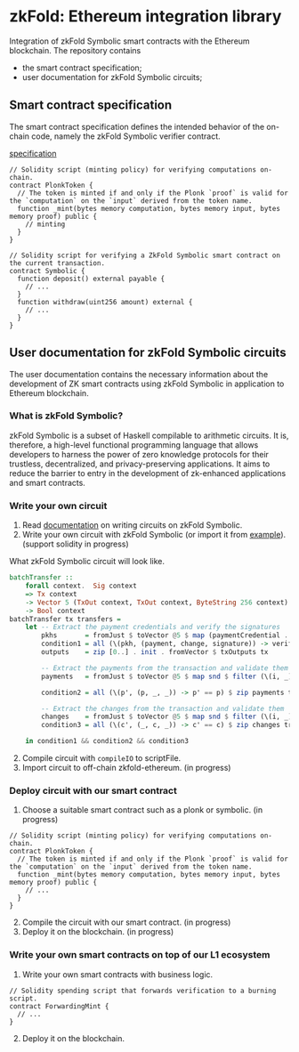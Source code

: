 # zkFold: Ethereum integration library
Integration of zkFold Symbolic smart contracts with the Ethereum blockchain. The repository contains
- the smart contract specification;
- user documentation for zkFold Symbolic circuits;

## Smart contract specification

The smart contract specification defines the intended behavior of the on-chain code, namely the zkFold Symbolic verifier contract.

[specification](https://github.com/zkFold/zkfold-ethereum/tree/init-docs/e2e-test/specification)

```solidity
// Solidity script (minting policy) for verifying computations on-chain.
contract PlonkToken {
  // The token is minted if and only if the Plonk `proof` is valid for the `computation` on the `input` derived from the token name.
  function _mint(bytes memory computation, bytes memory input, bytes memory proof) public {
    // minting
  }
}
```

```solidity
// Solidity script for verifying a ZkFold Symbolic smart contract on the current transaction.
contract Symbolic {
  function deposit() external payable {
    // ...
  }
  function withdraw(uint256 amount) external {
    // ...
  }
}
```

## User documentation for zkFold Symbolic circuits

The user documentation contains the necessary information about the development of ZK smart contracts using zkFold Symbolic in application to Ethereum blockchain.

### What is zkFold Symbolic?

zkFold Symbolic is a subset of Haskell compilable to arithmetic circuits. It is, therefore, a high-level functional programming language that allows developers to harness the power of zero knowledge protocols for their trustless, decentralized, and privacy-preserving applications. It aims to reduce the barrier to entry in the development of zk-enhanced applications and smart contracts.

### Write your own circuit

1) Read [documentation](https://docs.zkfold.io/) on writing circuits on zkFold Symbolic.
1) Write your own circuit with zkFold Symbolic (or import it from [example](https://github.com/zkFold/zkfold-base/tree/main/examples)). (support solidity in progress)

What zkFold Symbolic circuit will look like.
```haskell
batchTransfer ::
    forall context.  Sig context
    => Tx context
    -> Vector 5 (TxOut context, TxOut context, ByteString 256 context)
    -> Bool context
batchTransfer tx transfers =
    let -- Extract the payment credentials and verify the signatures
        pkhs       = fromJust $ toVector @5 $ map (paymentCredential . txoAddress . txiOutput) $ init $ fromVector $ txInputs tx
        condition1 = all (\(pkh, (payment, change, signature)) -> verifySignature pkh (payment, change) signature) $ zip pkhs transfers
        outputs    = zip [0..] . init . fromVector $ txOutputs tx

        -- Extract the payments from the transaction and validate them
        payments   = fromJust $ toVector @5 $ map snd $ filter (\(i, _) -> even @Integer i) outputs

        condition2 = all (\(p', (p, _, _)) -> p' == p) $ zip payments transfers

        -- Extract the changes from the transaction and validate them
        changes    = fromJust $ toVector @5 $ map snd $ filter (\(i, _) -> odd @Integer i) outputs
        condition3 = all (\(c', (_, c, _)) -> c' == c) $ zip changes transfers

    in condition1 && condition2 && condition3
```

2) Compile circuit with `compileIO` to scriptFile.
3) Import circuit to off-chain zkfold-ethereum. (in progress)

### Deploy circuit with our smart contract

1) Choose a suitable smart contract such as a plonk or symbolic. (in progress)

```solidity
// Solidity script (minting policy) for verifying computations on-chain.
contract PlonkToken {
  // The token is minted if and only if the Plonk `proof` is valid for the `computation` on the `input` derived from the token name.
  function _mint(bytes memory computation, bytes memory input, bytes memory proof) public {
    // ...
  }
}
```

2) Compile the circuit with our smart contract. (in progress)
3) Deploy it on the blockchain. (in progress)

### Write your own smart contracts on top of our L1 ecosystem

1) Write your own smart contracts with business logic.

```solidity
// Solidity spending script that forwards verification to a burning script.
contract ForwardingMint {
  // ...
}
```

2) Deploy it on the blockchain.
